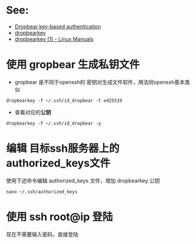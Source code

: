 # See:
- [Dropbear key-based authentication](https://openwrt.org/docs/guide-user/security/dropbear.public-key.auth)
- [dropbearkey](https://manpages.ubuntu.com/manpages/xenial/en/man1/dropbearkey.1.html)
- [dropbearkey (1) - Linux Manuals](https://www.systutorials.com/docs/linux/man/1-dropbearkey/)

# 使用 gropbear 生成私钥文件
- gropbear 是不同于openssh的 密钥对生成文件软件，用法同openssh基本类似
```
dropbearkey -f ~/.ssh/id_dropbear -t ed25519
```

- 查看对应的**公钥**
```
dropbearkey -f ~/.ssh/id_dropbear -y
```

# 编辑 目标ssh服务器上的authorized_keys文件
使用下述命令编辑 authorized_keys 文件，增加 dropbearkey 公钥
```
nano ~/.ssh/authorized_keys
```

# 使用 ssh root@ip 登陆
现在不需要输入密码，直接登陆
